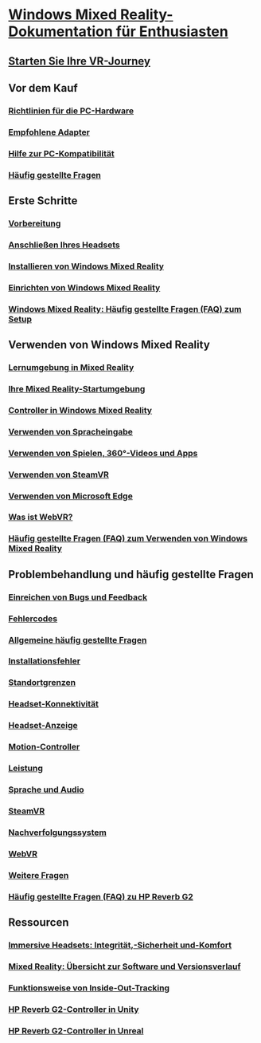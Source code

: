 # [Windows Mixed Reality-Dokumentation für Enthusiasten](index.yml)
## [Starten Sie Ihre VR-Journey](vr-journey.md)

## Vor dem Kauf
<!-- ### [What is Windows Mixed Reality?](windows-mixed-reality.md) -->
### [Richtlinien für die PC-Hardware](windows-mixed-reality-minimum-pc-hardware-compatibility-guidelines.md)
### [Empfohlene Adapter](recommended-adapters-for-windows-mixed-reality-capable-pcs.md)
### [Hilfe zur PC-Kompatibilität](get-help-with-pc-compatibility.md)
### [Häufig gestellte Fragen](before-you-buy-faqs.md)

## Erste Schritte
### [Vorbereitung](before-you-start.md)
### [Anschließen Ihres Headsets](plug-in-your-headset.md)
### [Installieren von Windows Mixed Reality](install-windows-mixed-reality.md)
### [Einrichten von Windows Mixed Reality](set-up-windows-mixed-reality.md)
### [Windows Mixed Reality: Häufig gestellte Fragen (FAQ) zum Setup](wmr-setup-faq.md)

## Verwenden von Windows Mixed Reality
### [Lernumgebung in Mixed Reality](learn-mixed-reality.md)
### [Ihre Mixed Reality-Startumgebung](your-mixed-reality-home.md)
### [Controller in Windows Mixed Reality](controllers-in-wmr.md)
### [Verwenden von Spracheingabe](using-speech-in-wmr.md)
### [Verwenden von Spielen, 360°-Videos und Apps](using-games-and-apps-in-windows-mixed-reality.md)
### [Verwenden von SteamVR](using-steamvr-with-windows-mixed-reality.md)
### [Verwenden von Microsoft Edge](using-microsoft-edge.md)
### [Was ist WebVR?](webvr.md)
### [Häufig gestellte Fragen (FAQ) zum Verwenden von Windows Mixed Reality](using-wmr-faq.md)

## Problembehandlung und häufig gestellte Fragen
### [Einreichen von Bugs und Feedback](filing-feedback.md)
### [Fehlercodes](error-codes.md)
### [Allgemeine häufig gestellte Fragen](troubleshooting-windows-mixed-reality.md)
### [Installationsfehler](installation_errors.md)
### [Standortgrenzen](boundary-questions.md)
### [Headset-Konnektivität](headset-connectivity.md)
### [Headset-Anzeige](headset-display.md)
### [Motion-Controller](motion-controller-problems.md)
### [Leistung](performance-questions.md)
### [Sprache und Audio](speech-and-audio.md)
### [SteamVR](steamvr-questions.md)
### [Nachverfolgungssystem](tracking.md)
### [WebVR](webvr-questions.md)
### [Weitere Fragen](other-questions.md)
### [Häufig gestellte Fragen (FAQ) zu HP Reverb G2](reverbG2-faq.md)

## Ressourcen
### [Immersive Headsets: Integrität,-Sicherheit und-Komfort](wmr-health-safety-comfort.md)
### [Mixed Reality: Übersicht zur Software und Versionsverlauf](mixed-reality-software.md)
### [Funktionsweise von Inside-Out-Tracking](tracking-system.md)
### [HP Reverb G2-Controller in Unity](https://docs.microsoft.com/windows/mixed-reality/develop/unity/unity-reverb-g2-controllers)
### [HP Reverb G2-Controller in Unreal](https://docs.microsoft.com/windows/mixed-reality/develop/unreal/unreal-reverb-g2-controllers)
